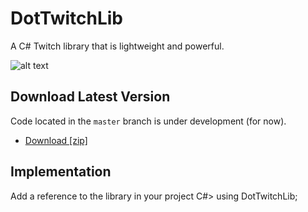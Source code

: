 # DotTwitchLib
 A C# Twitch library that is lightweight and powerful.

![alt text](https://i.postimg.cc/Vvm0WJPt/Dot-Twitch-Lib.png)
 
 ## Download Latest Version

Code located in the `master` branch is under development (for now).

- [Download [zip]](https://github.com/RickyDivjakovski/DotTwitchLib/archive/main.zip)

 ## Implementation

Add a reference to the library in your project
    C#> using DotTwitchLib;
